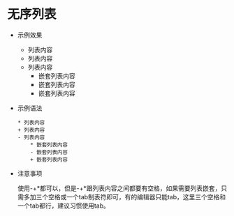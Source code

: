 # 无序列表

- 示例效果

  * 列表内容
  + 列表内容
  - 列表内容
      * 嵌套列表内容
      - 嵌套列表内容
      + 嵌套列表内容

- 示例语法
  ```
  * 列表内容
  + 列表内容
  - 列表内容
      * 嵌套列表内容
      - 嵌套列表内容
      + 嵌套列表内容
  ```

- 注意事项

  使用-+*都可以，但是-+*跟列表内容之间都要有空格，如果需要列表嵌套，只需多加三个空格或一个tab制表符即可，有的编辑器只能tab，这里三个空格和一个tab都行，建议习惯使用tab。

